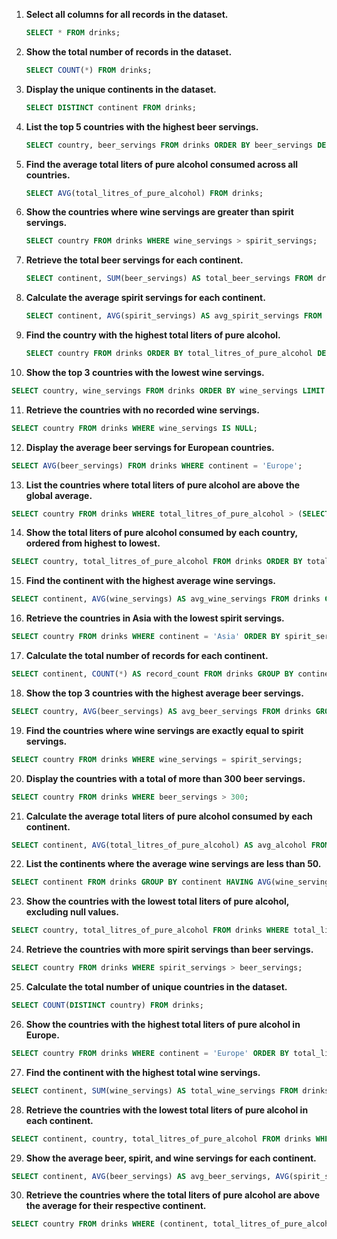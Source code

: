 
1. **Select all columns for all records in the dataset.**
   ```sql
   SELECT * FROM drinks;
   ```

2. **Show the total number of records in the dataset.**
   ```sql
   SELECT COUNT(*) FROM drinks;
   ```

3. **Display the unique continents in the dataset.**
   ```sql
   SELECT DISTINCT continent FROM drinks;
   ```

4. **List the top 5 countries with the highest beer servings.**
   ```sql
   SELECT country, beer_servings FROM drinks ORDER BY beer_servings DESC LIMIT 5;
   ```

5. **Find the average total liters of pure alcohol consumed across all countries.**
   ```sql
   SELECT AVG(total_litres_of_pure_alcohol) FROM drinks;
   ```

6. **Show the countries where wine servings are greater than spirit servings.**
   ```sql
   SELECT country FROM drinks WHERE wine_servings > spirit_servings;
   ```

7. **Retrieve the total beer servings for each continent.**
   ```sql
   SELECT continent, SUM(beer_servings) AS total_beer_servings FROM drinks GROUP BY continent;
   ```

8. **Calculate the average spirit servings for each continent.**
   ```sql
   SELECT continent, AVG(spirit_servings) AS avg_spirit_servings FROM drinks GROUP BY continent;
   ```

9. **Find the country with the highest total liters of pure alcohol.**
   ```sql
   SELECT country FROM drinks ORDER BY total_litres_of_pure_alcohol DESC LIMIT 1;
   ```

10. **Show the top 3 countries with the lowest wine servings.**
   ```sql
   SELECT country, wine_servings FROM drinks ORDER BY wine_servings LIMIT 3;
   ```

11. **Retrieve the countries with no recorded wine servings.**
   ```sql
   SELECT country FROM drinks WHERE wine_servings IS NULL;
   ```

12. **Display the average beer servings for European countries.**
   ```sql
   SELECT AVG(beer_servings) FROM drinks WHERE continent = 'Europe';
   ```

13. **List the countries where total liters of pure alcohol are above the global average.**
   ```sql
   SELECT country FROM drinks WHERE total_litres_of_pure_alcohol > (SELECT AVG(total_litres_of_pure_alcohol) FROM drinks);
   ```

14. **Show the total liters of pure alcohol consumed by each country, ordered from highest to lowest.**
   ```sql
   SELECT country, total_litres_of_pure_alcohol FROM drinks ORDER BY total_litres_of_pure_alcohol DESC;
   ```

15. **Find the continent with the highest average wine servings.**
   ```sql
   SELECT continent, AVG(wine_servings) AS avg_wine_servings FROM drinks GROUP BY continent ORDER BY avg_wine_servings DESC LIMIT 1;
   ```

16. **Retrieve the countries in Asia with the lowest spirit servings.**
   ```sql
   SELECT country FROM drinks WHERE continent = 'Asia' ORDER BY spirit_servings LIMIT 5;
   ```

17. **Calculate the total number of records for each continent.**
   ```sql
   SELECT continent, COUNT(*) AS record_count FROM drinks GROUP BY continent;
   ```

18. **Show the top 3 countries with the highest average beer servings.**
   ```sql
   SELECT country, AVG(beer_servings) AS avg_beer_servings FROM drinks GROUP BY country ORDER BY avg_beer_servings DESC LIMIT 3;
   ```

19. **Find the countries where wine servings are exactly equal to spirit servings.**
   ```sql
   SELECT country FROM drinks WHERE wine_servings = spirit_servings;
   ```

20. **Display the countries with a total of more than 300 beer servings.**
   ```sql
   SELECT country FROM drinks WHERE beer_servings > 300;
   ```

21. **Calculate the average total liters of pure alcohol consumed by each continent.**
   ```sql
   SELECT continent, AVG(total_litres_of_pure_alcohol) AS avg_alcohol FROM drinks GROUP BY continent;
   ```

22. **List the continents where the average wine servings are less than 50.**
   ```sql
   SELECT continent FROM drinks GROUP BY continent HAVING AVG(wine_servings) < 50;
   ```

23. **Show the countries with the lowest total liters of pure alcohol, excluding null values.**
   ```sql
   SELECT country, total_litres_of_pure_alcohol FROM drinks WHERE total_litres_of_pure_alcohol IS NOT NULL ORDER BY total_litres_of_pure_alcohol LIMIT 5;
   ```

24. **Retrieve the countries with more spirit servings than beer servings.**
   ```sql
   SELECT country FROM drinks WHERE spirit_servings > beer_servings;
   ```

25. **Calculate the total number of unique countries in the dataset.**
   ```sql
   SELECT COUNT(DISTINCT country) FROM drinks;
   ```

26. **Show the countries with the highest total liters of pure alcohol in Europe.**
   ```sql
   SELECT country FROM drinks WHERE continent = 'Europe' ORDER BY total_litres_of_pure_alcohol DESC LIMIT 5;
   ```

27. **Find the continent with the highest total wine servings.**
   ```sql
   SELECT continent, SUM(wine_servings) AS total_wine_servings FROM drinks GROUP BY continent ORDER BY total_wine_servings DESC LIMIT 1;
   ```

28. **Retrieve the countries with the lowest total liters of pure alcohol in each continent.**
   ```sql
   SELECT continent, country, total_litres_of_pure_alcohol FROM drinks WHERE (continent, total_litres_of_pure_alcohol) IN (SELECT continent, MIN(total_litres_of_pure_alcohol) FROM drinks GROUP BY continent);
   ```

29. **Show the average beer, spirit, and wine servings for each continent.**
   ```sql
   SELECT continent, AVG(beer_servings) AS avg_beer_servings, AVG(spirit_servings) AS avg_spirit_servings, AVG(wine_servings) AS avg_wine_servings FROM drinks GROUP BY continent;
   ```

30. **Retrieve the countries where the total liters of pure alcohol are above the average for their respective continent.**
   ```sql
   SELECT country FROM drinks WHERE (continent, total_litres_of_pure_alcohol) IN (SELECT continent, AVG(total_litres_of_pure_alcohol) FROM drinks GROUP BY continent);
   ```
